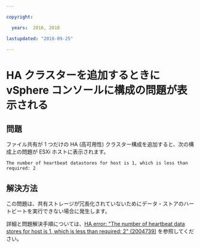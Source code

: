 ```yaml
---

copyright:

  years:  2016, 2018

lastupdated: "2018-09-25"

---
```


# HA クラスターを追加するときに vSphere コンソールに構成の問題が表示される

## 問題
ファイル共有が 1 つだけの HA (高可用性) クラスター構成を追加すると、次の構成上の問題が ESXi ホストに表示されます。

`The number of heartbeat datastores for host is 1, which is less than required: 2`

## 解決方法
この問題は、共有ストレージが冗長化されていないためにデータ・ストアのハートビートを実行できない場合に発生します。

詳細と問題解決手順については、[HA error: "The number of heartbeat data stores for host is 1, which is less than required: 2" (2004739)](https://kb.vmware.com/selfservice/microsites/search.do?language=en_US&cmd=displayKC&externalId=2004739) を参照してください。
